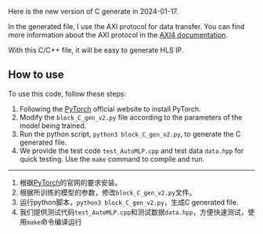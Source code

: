 Here is the new version of C generate in 2024-01-17.

In the generated file, I use the AXI protocol for data transfer. You can find more information about the AXI protocol in the [AXI4 documentation](https://pp4fpgas.readthedocs.io/en/latest/axi4.html).

With this C/C++ file, it will be easy to generate HLS IP.


## How to use
To use this code, follow these steps:

1. Following the [PyTorch](https://pytorch.org/get-started/locally/) official website to install PyTorch.
2. Modify the `block_C_gen_v2.py` file according to the parameters of the model being trained.
3. Run the python script, `python3 block_C_gen_v2.py`, to generate the C generated file.
4. We provide the test code `test_AutoMLP.cpp` and test data `data.hpp` for quick testing. Use the `make` command to compile and run.
---
1. 根据[PyTorch](https://pytorch.org/get-started/locally/)的官网的要求安装。
2. 根据所训练的模型的参数，修改`block_C_gen_v2.py`文件。
3. 运行python脚本，`python3 block_C_gen_v2.py`，生成C generated file.
4. 我们提供测试代码`test_AutoMLP.cpp`和测试数据`data.hpp`，方便快速测试，使用`make`命令编译运行



